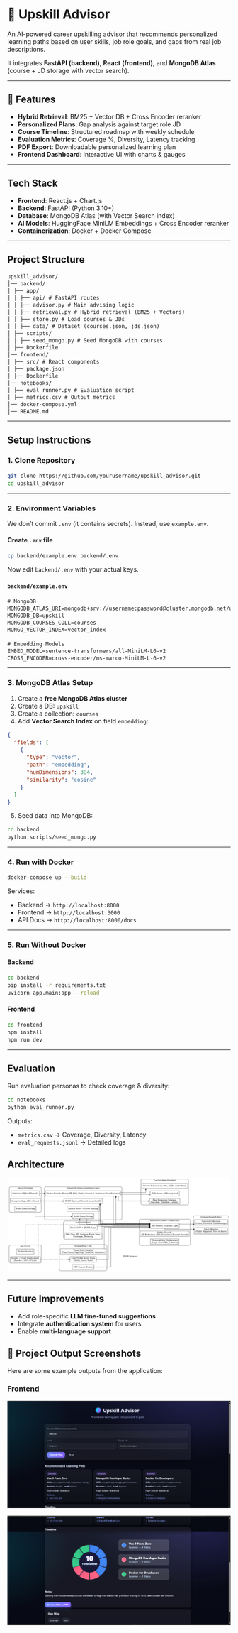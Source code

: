 # 📘 Upskill Advisor

An AI-powered career upskilling advisor that recommends personalized learning paths based on user skills, job role goals, and gaps from real job descriptions.

It integrates **FastAPI (backend)**, **React (frontend)**, and **MongoDB Atlas** (course + JD storage with vector search).

---

## 🌟 Features

*  **Hybrid Retrieval**: BM25 + Vector DB + Cross Encoder reranker
*  **Personalized Plans**: Gap analysis against target role JD
*  **Course Timeline**: Structured roadmap with weekly schedule
*  **Evaluation Metrics**: Coverage %, Diversity, Latency tracking
*  **PDF Export**: Downloadable personalized learning plan
*  **Frontend Dashboard**: Interactive UI with charts & gauges

---

##  Tech Stack

* **Frontend**: React.js + Chart.js
* **Backend**: FastAPI (Python 3.10+)
* **Database**: MongoDB Atlas (with Vector Search index)
* **AI Models**: HuggingFace MiniLM Embeddings + Cross Encoder reranker
* **Containerization**: Docker + Docker Compose

---

##  Project Structure

```
upskill_advisor/
│── backend/
│ ├── app/
│ │ ├── api/ # FastAPI routes
│ │ ├── advisor.py # Main advising logic
│ │ ├── retrieval.py # Hybrid retrieval (BM25 + Vectors)
│ │ ├── store.py # Load courses & JDs
│ │ ├── data/ # Dataset (courses.json, jds.json)
│ ├── scripts/
│ │ ├── seed_mongo.py # Seed MongoDB with courses
│ ├── Dockerfile
│── frontend/
│ ├── src/ # React components
│ ├── package.json
│ ├── Dockerfile
│── notebooks/
│ ├── eval_runner.py # Evaluation script
│ ├── metrics.csv # Output metrics
│── docker-compose.yml
│── README.md
```

---

##  Setup Instructions

### 1. Clone Repository

```bash
git clone https://github.com/yourusername/upskill_advisor.git
cd upskill_advisor
```

---

### 2. Environment Variables

 We don’t commit `.env` (it contains secrets).
Instead, use `example.env`.

#### Create `.env` file

```bash
cp backend/example.env backend/.env
```

Now edit `backend/.env` with your actual keys.

#### `backend/example.env`

```env
# MongoDB
MONGODB_ATLAS_URI=mongodb+srv://username:password@cluster.mongodb.net/upskill
MONGODB_DB=upskill
MONGODB_COURSES_COLL=courses
MONGO_VECTOR_INDEX=vector_index

# Embedding Models
EMBED_MODEL=sentence-transformers/all-MiniLM-L6-v2
CROSS_ENCODER=cross-encoder/ms-marco-MiniLM-L-6-v2
```


---

### 3. MongoDB Atlas Setup

1. Create a **free MongoDB Atlas cluster**
2. Create a DB: `upskill`
3. Create a collection: `courses`
4. Add **Vector Search Index** on field `embedding`:

```json
{
  "fields": [
    {
      "type": "vector",
      "path": "embedding",
      "numDimensions": 384,
      "similarity": "cosine"
    }
  ]
}
```

5. Seed data into MongoDB:

```bash
cd backend
python scripts/seed_mongo.py
```

---

### 4. Run with Docker

```bash
docker-compose up --build
```

Services:

* Backend → `http://localhost:8000`
* Frontend → `http://localhost:3000`
* API Docs → `http://localhost:8000/docs`

---

### 5. Run Without Docker

#### Backend

```bash
cd backend
pip install -r requirements.txt
uvicorn app.main:app --reload
```

#### Frontend

```bash
cd frontend
npm install
npm run dev
```

---

## Evaluation

Run evaluation personas to check coverage & diversity:

```bash
cd notebooks
python eval_runner.py
```

Outputs:

* `metrics.csv` → Coverage, Diversity, Latency
* `eval_requests.jsonl` → Detailed logs


## Architecture

![Architecture](upskill_architecture_clear.png)

---

##  Future Improvements

* Add role-specific **LLM fine-tuned suggestions**
* Integrate **authentication system** for users
* Enable **multi-language support**

## 📸 Project Output Screenshots

Here are some example outputs from the application:

### Frontend
![Plan Generation](output/Screenshot%202025-09-25%20105227.png)

![API Response](output/Screenshot%202025-09-25%20105238.png)
